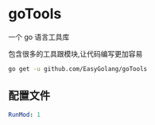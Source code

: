 # goTools

一个 go 语言工具库

包含很多的工具跟模块,让代码编写更加容易

```bash
go get -u github.com/EasyGolang/goTools
```

## 配置文件

```app_env.yaml
RunMod: 1

```
